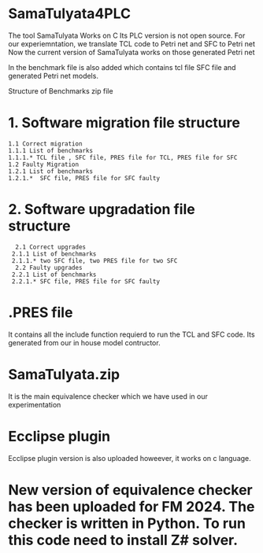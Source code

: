 # SamaTulyata4PLC
The tool SamaTulyata Works on C 
Its PLC version is not open source.
For our experiemntation, we translate TCL code to Petri net and SFC to Petri net 
Now the current version of SamaTulyata works on those generated Petri net 

In the benchmark file is also added which contains tcl file SFC file and generated Petri net models.

Structure of Benchmarks zip file

# 1. Software migration file structure

    1.1 Correct migration
    1.1.1 List of benchmarks
    1.1.1.* TCL file , SFC file, PRES file for TCL, PRES file for SFC
    1.2 Faulty Migration
    1.2.1 List of benchmarks
    1.2.1.*  SFC file, PRES file for SFC faulty
      
# 2. Software upgradation file structure
      2.1 Correct upgrades
     2.1.1 List of benchmarks
     2.1.1.* two SFC file, two PRES file for two SFC
      2.2 Faulty upgrades
     2.2.1 List of benchmarks
     2.2.1.* SFC file, PRES file for SFC faulty 

# .PRES file
  It contains all the include function requierd to run the TCL and SFC code.
  Its generated from our in house model contructor. 
# SamaTulyata.zip
  It is the main equivalence checker which we have used in our experimentation

# Ecclipse plugin
 Ecclipse plugin version is also uploaded howeever, it works on c language.

 # New version of equivalence checker has been uploaded for FM 2024. The checker is written in Python. To run this code need to install Z# solver.
  
